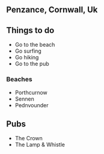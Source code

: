 ## Penzance, Cornwall, Uk

## Things to do
- Go to the beach
- Go surfing
- Go hiking
- Go to the pub

### Beaches
- Porthcurnow
- Sennen
- Pednvounder

## Pubs
- The Crown
- The Lamp & Whistle